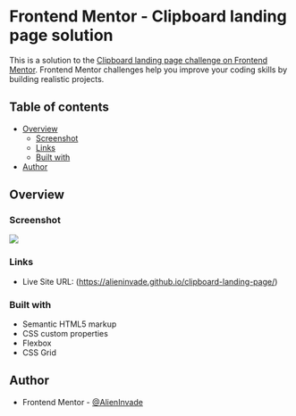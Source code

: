 # Frontend Mentor - Clipboard landing page solution

This is a solution to the [Clipboard landing page challenge on Frontend Mentor](https://www.frontendmentor.io/challenges/clipboard-landing-page-5cc9bccd6c4c91111378ecb9). Frontend Mentor challenges help you improve your coding skills by building realistic projects.


## Table of contents

- [Overview](#overview)
  - [Screenshot](#screenshot)
  - [Links](#links)
  - [Built with](#built-with)
- [Author](#author)


## Overview

### Screenshot

![](./screenshot.jpg)

### Links

- Live Site URL: (https://alieninvade.github.io/clipboard-landing-page/)

### Built with

- Semantic HTML5 markup
- CSS custom properties
- Flexbox
- CSS Grid

## Author

- Frontend Mentor - [@AlienInvade](https://www.frontendmentor.io/profile/AlienInvade)




